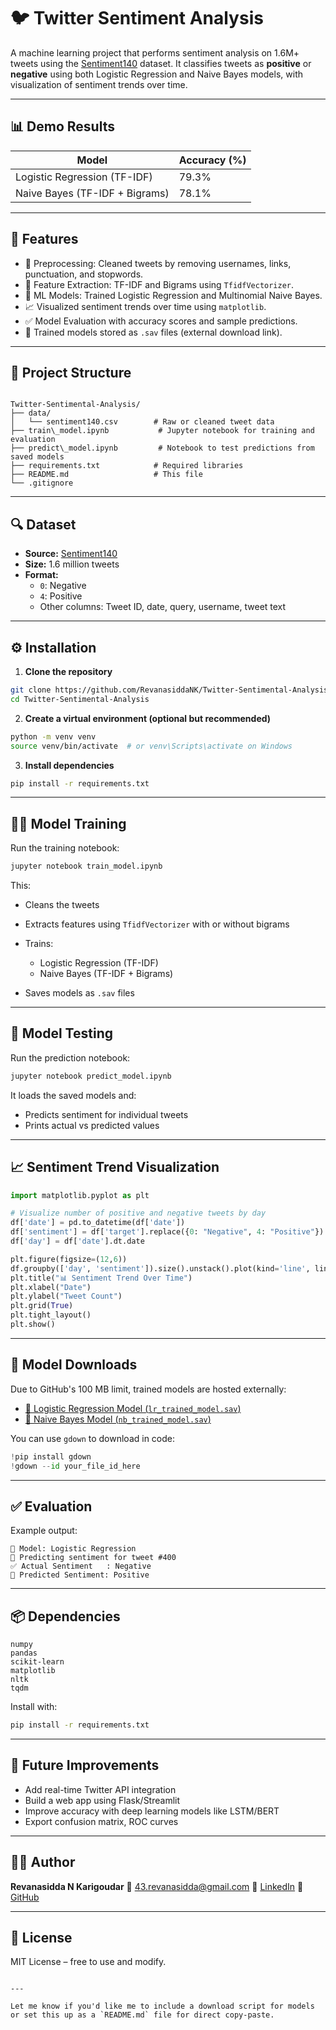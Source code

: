 # 🐦 Twitter Sentiment Analysis

A machine learning project that performs sentiment analysis on 1.6M+ tweets using the [Sentiment140](http://help.sentiment140.com/for-students/) dataset. It classifies tweets as **positive** or **negative** using both Logistic Regression and Naive Bayes models, with visualization of sentiment trends over time.

---

## 📊 Demo Results

| Model              | Accuracy (%) |
|--------------------|--------------|
| Logistic Regression (TF-IDF) | 79.3% |
| Naive Bayes (TF-IDF + Bigrams) | 78.1% |

---

## 🧠 Features

- 🔄 Preprocessing: Cleaned tweets by removing usernames, links, punctuation, and stopwords.
- 🧮 Feature Extraction: TF-IDF and Bigrams using `TfidfVectorizer`.
- 🏁 ML Models: Trained Logistic Regression and Multinomial Naive Bayes.
- 📈 Visualized sentiment trends over time using `matplotlib`.
- ✅ Model Evaluation with accuracy scores and sample predictions.
- 💾 Trained models stored as `.sav` files (external download link).

---

## 📂 Project Structure

```

Twitter-Sentimental-Analysis/
├── data/
│   └── sentiment140.csv        # Raw or cleaned tweet data
├── train\_model.ipynb           # Jupyter notebook for training and evaluation
├── predict\_model.ipynb         # Notebook to test predictions from saved models
├── requirements.txt            # Required libraries
├── README.md                   # This file
└── .gitignore

````

---

## 🔍 Dataset

- **Source:** [Sentiment140](https://www.kaggle.com/datasets/kazanova/sentiment140)
- **Size:** 1.6 million tweets
- **Format:**
  - `0`: Negative
  - `4`: Positive
  - Other columns: Tweet ID, date, query, username, tweet text

---

## ⚙️ Installation

1. **Clone the repository**

```bash
git clone https://github.com/RevanasiddaNK/Twitter-Sentimental-Analysis.git
cd Twitter-Sentimental-Analysis
````

2. **Create a virtual environment (optional but recommended)**

```bash
python -m venv venv
source venv/bin/activate  # or venv\Scripts\activate on Windows
```

3. **Install dependencies**

```bash
pip install -r requirements.txt
```

---

## 🏋️‍♂️ Model Training

Run the training notebook:

```bash
jupyter notebook train_model.ipynb
```

This:

* Cleans the tweets
* Extracts features using `TfidfVectorizer` with or without bigrams
* Trains:

  * Logistic Regression (TF-IDF)
  * Naive Bayes (TF-IDF + Bigrams)
* Saves models as `.sav` files

---

## 🧪 Model Testing

Run the prediction notebook:

```bash
jupyter notebook predict_model.ipynb
```

It loads the saved models and:

* Predicts sentiment for individual tweets
* Prints actual vs predicted values

---

## 📈 Sentiment Trend Visualization

```python
import matplotlib.pyplot as plt

# Visualize number of positive and negative tweets by day
df['date'] = pd.to_datetime(df['date'])
df['sentiment'] = df['target'].replace({0: "Negative", 4: "Positive"})
df['day'] = df['date'].dt.date

plt.figure(figsize=(12,6))
df.groupby(['day', 'sentiment']).size().unstack().plot(kind='line', linewidth=2, marker='o')
plt.title("📊 Sentiment Trend Over Time")
plt.xlabel("Date")
plt.ylabel("Tweet Count")
plt.grid(True)
plt.tight_layout()
plt.show()
```

---

## 💾 Model Downloads

Due to GitHub's 100 MB limit, trained models are hosted externally:

* [🔗 Logistic Regression Model (`lr_trained_model.sav`)](https://drive.google.com/your-link-here)
* [🔗 Naive Bayes Model (`nb_trained_model.sav`)](https://drive.google.com/your-link-here)

You can use `gdown` to download in code:

```python
!pip install gdown
!gdown --id your_file_id_here
```

---

## ✅ Evaluation

Example output:

```
📌 Model: Logistic Regression
🔎 Predicting sentiment for tweet #400
✅ Actual Sentiment   : Negative
🤖 Predicted Sentiment: Positive
```

---

## 📦 Dependencies

```
numpy
pandas
scikit-learn
matplotlib
nltk
tqdm
```

Install with:

```bash
pip install -r requirements.txt
```

---

## 🚀 Future Improvements

* Add real-time Twitter API integration
* Build a web app using Flask/Streamlit
* Improve accuracy with deep learning models like LSTM/BERT
* Export confusion matrix, ROC curves

---

## 🙋‍♂️ Author

**Revanasidda N Karigoudar**
📧 [43.revanasidda@gmail.com](mailto:43.revanasidda@gmail.com)
🔗 [LinkedIn](https://www.linkedin.com/in/revanasiddan/)
🔗 [GitHub](https://github.com/RevanasiddaNK)

---

## 📜 License

MIT License – free to use and modify.

```

---

Let me know if you'd like me to include a download script for models or set this up as a `README.md` file for direct copy-paste.
```
